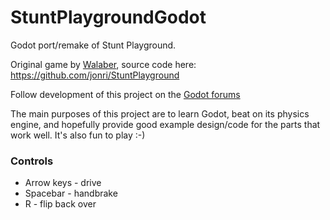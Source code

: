 # StuntPlaygroundGodot
Godot port/remake of Stunt Playground.

Original game by [Walaber](http://www.walaber.com), source code here: https://github.com/jonri/StuntPlayground

Follow development of this project on the [Godot forums](https://godotforums.org/discussion/19168/stunt-playground)

The main purposes of this project are to learn Godot, beat on its physics engine, and hopefully provide good example design/code for the parts that work well.  It's also fun to play :-)

### Controls
* Arrow keys - drive
* Spacebar - handbrake
* R - flip back over
